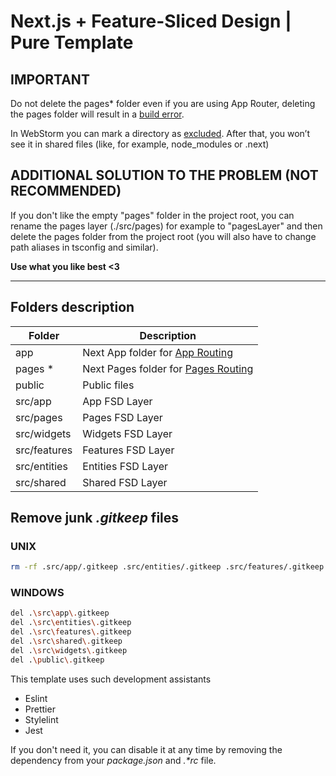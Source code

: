 # Next.js + Feature-Sliced Design | Pure Template

## IMPORTANT

Do not delete the pages\* folder even if you are using App Router, deleting the pages folder
will result in a [build error](https://t.me/feature_sliced/1/107414).

In WebStorm you can mark a directory as [excluded](https://www.jetbrains.com/help/webstorm/configuring-project-structure.html#content-root). After that, you won’t see it in shared files (like, for example, node_modules or .next)

## ADDITIONAL SOLUTION TO THE PROBLEM (NOT RECOMMENDED)

If you don't like the empty "pages" folder in the project root, you can rename the pages layer (./src/pages)
for example to "pagesLayer" and then delete the pages folder from the project root
(you will also have to change path aliases in tsconfig and similar).

**Use what you like best <3**

---

## Folders description

| Folder       | Description                                                                                                     |
| ------------ | --------------------------------------------------------------------------------------------------------------- |
| app          | Next App folder for [App Routing](https://nextjs.org/docs/app/building-your-application/routing#the-app-router) |
| pages \*     | Next Pages folder for [Pages Routing](https://nextjs.org/docs/pages)                                            |
| public       | Public files                                                                                                    |
| src/app      | App FSD Layer                                                                                                   |
| src/pages    | Pages FSD Layer                                                                                                 |
| src/widgets  | Widgets FSD Layer                                                                                               |
| src/features | Features FSD Layer                                                                                              |
| src/entities | Entities FSD Layer                                                                                              |
| src/shared   | Shared FSD Layer                                                                                                |

## Remove junk _.gitkeep_ files

### UNIX

```bash
rm -rf .src/app/.gitkeep .src/entities/.gitkeep .src/features/.gitkeep .src/shared/.gitkeep .src/widgets/.gitkeep ./public/.gitkeep
```

### WINDOWS

```bash
del .\src\app\.gitkeep
del .\src\entities\.gitkeep
del .\src\features\.gitkeep
del .\src\shared\.gitkeep
del .\src\widgets\.gitkeep
del .\public\.gitkeep
```

This template uses such development assistants

- Eslint
- Prettier
- Stylelint
- Jest

If you don't need it, you can disable it at any time by removing the
dependency from your _package.json_ and _.\*rc_ file.
